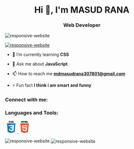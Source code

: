 <h1 align="center">Hi 👋, I'm MASUD RANA</h1>
<h3 align="center">Web Developer</h3>

<p align="left"> <img src="https://komarev.com/ghpvc/?username=responsive-website&label=Profile%20views&color=0e75b6&style=flat" alt="responsive-website" /> </p>

<p align="left"> <a href="https://github.com/ryo-ma/github-profile-trophy"><img src="https://github-profile-trophy.vercel.app/?username=responsive-website" alt="responsive-website" /></a> </p>

- 🌱 I’m currently learning **CSS**

- 💬 Ask me about **JavaScript**

- 📫 How to reach me **mdmasudrana307801@gmail.com**

- ⚡ Fun fact **I think i am smart and funny**

<h3 align="left">Connect with me:</h3>
<p align="left">
</p>

<h3 align="left">Languages and Tools:</h3>
<p align="left"> <a href="https://www.w3schools.com/css/" target="_blank" rel="noreferrer"> <img src="https://raw.githubusercontent.com/devicons/devicon/master/icons/css3/css3-original-wordmark.svg" alt="css3" width="40" height="40"/> </a> <a href="https://www.w3.org/html/" target="_blank" rel="noreferrer"> <img src="https://raw.githubusercontent.com/devicons/devicon/master/icons/html5/html5-original-wordmark.svg" alt="html5" width="40" height="40"/> </a> </p>

<p><img align="left" src="https://github-readme-stats.vercel.app/api/top-langs?username=responsive-website&show_icons=true&locale=en&layout=compact" alt="responsive-website" /></p>

<p>&nbsp;<img align="center" src="https://github-readme-stats.vercel.app/api?username=responsive-website&show_icons=true&locale=en" alt="responsive-website" /></p>
